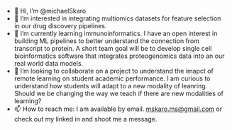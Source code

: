 - 👋 Hi, I’m @michaelSkaro
- 👀 I’m interested in integrating multiomics datasets for feature selection in our drug discovery pipelines. 
- 🌱 I’m currently learning immunoinformatics. I have an open interest in building ML pipelines to better understand the connection from transcript to protein.
A short team goal will be to develop single cell bioinformatics software that integrates proteogenomics data into an our real world data models. 
- 💞️ I’m looking to collaborate on a project to understand the imapct of remote learning on student academic performance. 
I am curious to understand how students will adapt to a new modality of leanring. Should we be changing the way we teach if there are new modalities of learning?
- 📫 How to reach me: I am available by email. mskaro.ms@gmail.com or check out my linked in and shoot me a message. 

<!---
michaelSkaro/michaelSkaro is a ✨ special ✨ repository because its `README.md` (this file) appears on your GitHub profile.
You can click the Preview link to take a look at your changes.
--->
